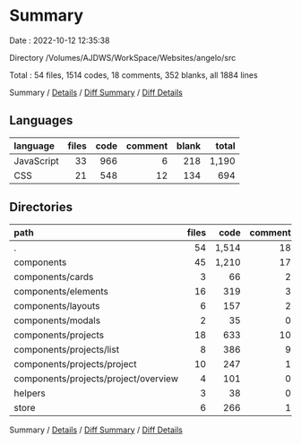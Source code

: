 # Summary

Date : 2022-10-12 12:35:38

Directory /Volumes/AJDWS/WorkSpace/Websites/angelo/src

Total : 54 files,  1514 codes, 18 comments, 352 blanks, all 1884 lines

Summary / [Details](details.md) / [Diff Summary](diff.md) / [Diff Details](diff-details.md)

## Languages
| language | files | code | comment | blank | total |
| :--- | ---: | ---: | ---: | ---: | ---: |
| JavaScript | 33 | 966 | 6 | 218 | 1,190 |
| CSS | 21 | 548 | 12 | 134 | 694 |

## Directories
| path | files | code | comment | blank | total |
| :--- | ---: | ---: | ---: | ---: | ---: |
| . | 54 | 1,514 | 18 | 352 | 1,884 |
| components | 45 | 1,210 | 17 | 280 | 1,507 |
| components/cards | 3 | 66 | 2 | 18 | 86 |
| components/elements | 16 | 319 | 3 | 90 | 412 |
| components/layouts | 6 | 157 | 2 | 36 | 195 |
| components/modals | 2 | 35 | 0 | 7 | 42 |
| components/projects | 18 | 633 | 10 | 129 | 772 |
| components/projects/list | 8 | 386 | 9 | 79 | 474 |
| components/projects/project | 10 | 247 | 1 | 50 | 298 |
| components/projects/project/overview | 4 | 101 | 0 | 24 | 125 |
| helpers | 3 | 38 | 0 | 10 | 48 |
| store | 6 | 266 | 1 | 62 | 329 |

Summary / [Details](details.md) / [Diff Summary](diff.md) / [Diff Details](diff-details.md)